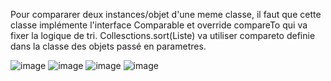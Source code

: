 Pour compararer deux instances/objet d'une meme classe, il faut que cette classe implémente l'interface Comparable<Classe> et override compareTo qui va fixer la logique de tri.
Collesctions.sort(Liste<Classe>) va utiliser compareto definie dans la classe des objets passé en parametres.

![image](https://github.com/davidnhn/exercism-java/assets/34092600/ca5f8ec6-f831-4218-a988-a0c58b8bdfeb)
![image](https://github.com/davidnhn/exercism-java/assets/34092600/e31d7d9a-1be0-4093-be5a-61fb51b3c806)
![image](https://github.com/davidnhn/exercism-java/assets/34092600/9bf1f9e2-3ba4-44d5-aeb0-2af2cd4e4ae4)
![image](https://github.com/davidnhn/exercism-java/assets/34092600/c4291899-a918-4abd-8d6f-1630c8d3a562)
